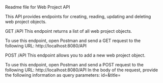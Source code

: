 Readme file for Web Project API

This API provides endpoints for creating, reading, updating and deleting web project objects.

GET /API
This endpoint returns a list of all web project objects.

To use this endpoint, open Postman and send a GET request to the following URL:
http://localhost:8080/API

POST /API
This endpoint allows you to add a new web project object.

To use this endpoint, open Postman and send a POST request to the following URL:
http://localhost:8080/API
In the body of the request, provide the following information as query parameters:
id=<id>&title=<title>&description=<description>&URL=<URL>
Replace <id>, <title>, <description> and <URL> with the appropriate values for your web project.

PUT /API
This endpoint allows you to update an existing web project object.

To use this endpoint, open Postman and send a PUT request to the following URL:
http://localhost:8080/API
In the body of the request, provide the following information as query parameters:
id=<id>&newId=<newId>&title=<title>&description=<description>&URL=<URL>
Replace <id>, <newId>, <title>, <description> and <URL> with the appropriate values for your web project.

DELETE /API
This endpoint allows you to delete an existing web project object.
To use this endpoint, open Postman and send a DELETE request to the following URL:
http://localhost:8080/API?id=<id>
Replace <id> with the ID of the web project object that you want to delete.

